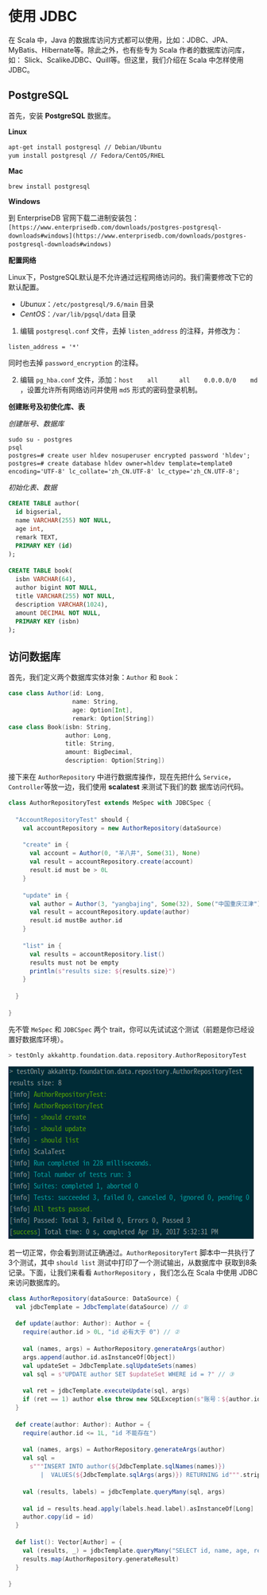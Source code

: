 # 使用 JDBC

在 Scala 中，Java 的数据库访问方式都可以使用，比如：JDBC、JPA、MyBatis、Hibernate等。除此之外，也有些专为 Scala 作者的数据库访问库，如：
Slick、ScalikeJDBC、Quill等。但这里，我们介绍在 Scala 中怎样使用 JDBC。

## PostgreSQL

首先，安装 **PostgreSQL** 数据库。

**Linux**

```bash
apt-get install postgresql // Debian/Ubuntu
yum install postgresql // Fedora/CentOS/RHEL
```

**Mac**

```bash
brew install postgresql
```

**Windows**

到 EnterpriseDB 官网下载二进制安装包：`[https://www.enterprisedb.com/downloads/postgres-postgresql-downloads#windows](https://www.enterprisedb.com/downloads/postgres-postgresql-downloads#windows)`

**配置网络**

Linux下，PostgreSQL默认是不允许通过远程网络访问的。我们需要修改下它的默认配置。

- *Ubunux*：`/etc/postgresql/9.6/main` 目录
- *CentOS*：`/var/lib/pgsql/data` 目录

1. 编辑 `postgresql.conf` 文件，去掉 `listen_address` 的注释，并修改为：

```
listen_address = '*'
```

同时也去掉 `password_encryption` 的注释。

2. 编辑 `pg_hba.conf` 文件，添加：`host    all      all    0.0.0.0/0    md` ，设置允许所有网络访问并使用 `md5` 形式的密码登录机制。

**创建账号及初使化库、表**

*创建账号、数据库*

```
sudo su - postgres
psql
postgres=# create user hldev nosuperuser encrypted password 'hldev';
postgres=# create database hldev owner=hldev template=template0 encoding='UTF-8' lc_collate='zh_CN.UTF-8' lc_ctype='zh_CN.UTF-8';
```

*初始化表、数据*

```sql
CREATE TABLE author(
  id bigserial,
  name VARCHAR(255) NOT NULL,
  age int,
  remark TEXT,
  PRIMARY KEY (id)
);

CREATE TABLE book(
  isbn VARCHAR(64),
  author bigint NOT NULL,
  title VARCHAR(255) NOT NULL,
  description VARCHAR(1024),
  amount DECIMAL NOT NULL,
  PRIMARY KEY (isbn)
);
```

## 访问数据库

首先，我们定义两个数据库实体对象：`Author` 和 `Book`：

```scala
case class Author(id: Long,
                  name: String,
                  age: Option[Int],
                  remark: Option[String])
case class Book(isbn: String,
                author: Long,
                title: String,
                amount: BigDecimal,
                description: Option[String])
```

接下来在 `AuthorRepository` 中进行数据库操作，现在先把什么 `Service`，`Controller`等放一边，我们使用 **scalatest** 来测试下我们的数
据库访问代码。

```scala
class AuthorRepositoryTest extends MeSpec with JDBCSpec {

  "AccountRepositoryTest" should {
    val accountRepository = new AuthorRepository(dataSource)

    "create" in {
      val account = Author(0, "羊八井", Some(31), None)
      val result = accountRepository.create(account)
      result.id must be > 0L
    }

    "update" in {
      val author = Author(3, "yangbajing", Some(32), Some("中国重庆江津"))
      val result = accountRepository.update(author)
      result.id mustBe author.id
    }

    "list" in {
      val results = accountRepository.list()
      results must not be empty
      println(s"results size: ${results.size}")
    }

  }
  
}
```

先不管 `MeSpec` 和 `JDBCSpec` 两个 trait，你可以先试试这个测试（前题是你已经设置好数据库环境）。

```scala
> testOnly akkahttp.foundation.data.repository.AuthorRepositoryTest
```

![testOnly akkahttp.foundation.data.repository.AuthorRepositoryTest](imgs/testOnly-AuthorRepositoryTest.png)

若一切正常，你会看到测试正确通过。`AuthorRepositoryTert` 脚本中一共执行了3个测试，其中 `should list` 测试中打印了一个测试输出，从数据库中
获取到8条记录。下面，让我们来看看 `AuthorRepository` ，我们怎么在 Scala 中使用 JDBC 来访问数据库的。

```scala
class AuthorRepository(dataSource: DataSource) {
  val jdbcTemplate = JdbcTemplate(dataSource) // ①

  def update(author: Author): Author = {
    require(author.id > 0L, "id 必有大于 0") // ②

    val (names, args) = AuthorRepository.generateArgs(author)
    args.append(author.id.asInstanceOf[Object])
    val updateSet = JdbcTemplate.sqlUpdateSets(names)
    val sql = s"UPDATE author SET $updateSet WHERE id = ?" // ③

    val ret = jdbcTemplate.executeUpdate(sql, args)
    if (ret == 1) author else throw new SQLException(s"账号：${author.id} 不存在")
  }

  def create(author: Author): Author = {
    require(author.id <= 1L, "id 不能存在")
      
    val (names, args) = AuthorRepository.generateArgs(author)
    val sql =
      s"""INSERT INTO author(${JdbcTemplate.sqlNames(names)})
         |  VALUES(${JdbcTemplate.sqlArgs(args)}) RETURNING id""".stripMargin // ④

    val (results, labels) = jdbcTemplate.queryMany(sql, args)

    val id = results.head.apply(labels.head.label).asInstanceOf[Long]
    author.copy(id = id)
  }

  def list(): Vector[Author] = {
    val (results, _) = jdbcTemplate.queryMany("SELECT id, name, age, remark FROM author ORDER BY id DESC")
    results.map(AuthorRepository.generateResult)
  }

}
```
